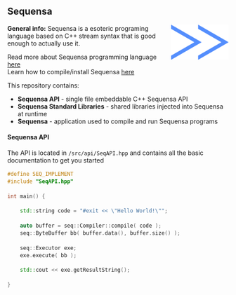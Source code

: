 ## Sequensa

<img src="./logo.png" align="right" alt="Logo" title="Sequensa Logo" width="130.75" height="80" />

__General info:__  Sequensa is a esoteric programing language based on C++ stream syntax that is good enough to actually use it.

Read more about Sequensa programming language [here](http://darktree.net/projects/sequensa/)  
Learn how to compile/install Sequensa [here](./COMPILE.md)

This repository contains:

 * __Sequensa API__  - single file embeddable C++ Sequensa API
 * __Sequensa Standard Libraries__  - shared libraries injected into Sequensa at runtime
 * __Sequensa__  - application used to compile and run Sequensa programs

#### Sequensa API

The API is located in `/src/api/SeqAPI.hpp` and contains all the basic documentation to get you started

```C++
#define SEQ_IMPLEMENT
#include "SeqAPI.hpp"

int main() {

	std::string code = "#exit << \"Hello World!\"";
	
	auto buffer = seq::Compiler::compile( code );
	seq::ByteBuffer bb( buffer.data(), buffer.size() );

	seq::Executor exe;
	exe.execute( bb );
	
	std::cout << exe.getResultString();
	
}
```